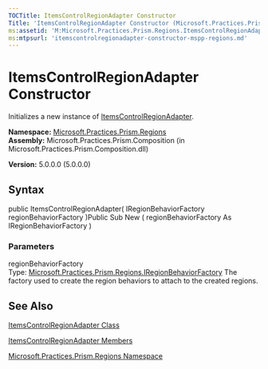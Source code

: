 ```yaml
---
TOCTitle: ItemsControlRegionAdapter Constructor
Title: 'ItemsControlRegionAdapter Constructor (Microsoft.Practices.Prism.Regions)'
ms:assetid: 'M:Microsoft.Practices.Prism.Regions.ItemsControlRegionAdapter.\#ctor(Microsoft.Practices.Prism.Regions.IRegionBehaviorFactory)'
ms:mtpsurl: 'itemscontrolregionadapter-constructor-mspp-regions.md'
---
```


# ItemsControlRegionAdapter Constructor

Initializes a new instance of [ItemsControlRegionAdapter](https://msdn.microsoft.com/library/microsoft.practices.prism.regions.itemscontrolregionadapter).

**Namespace:** [Microsoft.Practices.Prism.Regions](https://msdn.microsoft.com/library/microsoft.practices.prism.regions)
**Assembly:** Microsoft.Practices.Prism.Composition (in Microsoft.Practices.Prism.Composition.dll)

**Version:** 5.0.0.0 (5.0.0.0)

## Syntax
public ItemsControlRegionAdapter( IRegionBehaviorFactory regionBehaviorFactory )Public Sub New ( regionBehaviorFactory As IRegionBehaviorFactory )

### Parameters

regionBehaviorFactory  
Type: [Microsoft.Practices.Prism.Regions.IRegionBehaviorFactory](https://msdn.microsoft.com/library/microsoft.practices.prism.regions.iregionbehaviorfactory)
The factory used to create the region behaviors to attach to the created regions.

## See Also
[ItemsControlRegionAdapter Class](https://msdn.microsoft.com/library/microsoft.practices.prism.regions.itemscontrolregionadapter)

[ItemsControlRegionAdapter Members](https://msdn.microsoft.com/allmembers.t:microsoft.practices.prism.regions.itemscontrolregionadapter)

[Microsoft.Practices.Prism.Regions Namespace](https://msdn.microsoft.com/library/microsoft.practices.prism.regions)
